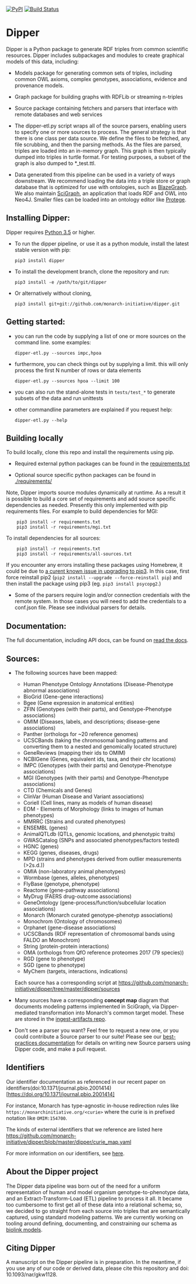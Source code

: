 [![PyPI](https://img.shields.io/pypi/v/dipper.svg)](https://pypi.python.org/pypi/dipper)
[![Build Status](https://travis-ci.org/monarch-initiative/dipper.svg?branch=master)](https://travis-ci.org/monarch-initiative/dipper)

# Dipper

Dipper is a Python package to generate RDF triples from common scientific resources.
Dipper includes subpackages and modules to create graphical models of this data, including:

* Models package for generating common sets of triples, including common OWL axioms, complex genotypes, associations, evidence and provenance models.
* Graph package for building graphs with RDFLib or streaming n-triples
* Source package containing fetchers and parsers that interface with remote databases and web services


* The dipper-etl.py script wraps all of the source parsers, enabling users to specify one or more sources to process.
The general strategy is that there is one class per data source.  We define the files to be fetched,
any file scrubbing, and then the parsing methods.  As the files are parsed, triples are loaded into an in-memory graph.
This graph is then typically dumped into triples in turtle format.  For testing purposes,
 a subset of the graph is also dumped to *_test.ttl.
* Data generated from this pipeline can be used in a variety of ways downstream.  We recommend
loading the data into a triple store or graph database that is optimized for use with ontologies, such as
[BlazeGraph](https://github.com/blazegraph/database).  We also maintain [SciGraph](https://github.com/SciGraph), an application that loads RDF and OWL into Neo4J.
Smaller files can be loaded into an ontology editor like [Protege](http://protege.stanford.edu/).

## Installing Dipper:
Dipper requires [Python 3.5](https://www.python.org/downloads/) or higher.


* To run the dipper pipeline, or use it as a python module, install the latest stable version with pip:

    ```pip3 install dipper```

* To install the development branch, clone the repository and run:

    ```pip3 install -e /path/to/git/dipper```

* Or alternatively without cloning,

    ```pip3 install git+git://github.com/monarch-initiative/dipper.git```

## Getting started:
* you can run the code by supplying a list of one or more sources on the command line.  some examples:

    ```dipper-etl.py --sources impc,hpoa```

* furthermore, you can check things out by supplying a limit.  this will only process the
first N number of rows or data elements

    ```dipper-etl.py --sources hpoa --limit 100```

* you can also run the stand-alone tests in ```tests/test_*``` to generate subsets of the data and run unittests
* other commandline parameters are explained if you request help:

    ```dipper-etl.py --help```


## Building locally
To build locally, clone this repo and install the requirements using pip.

* Required external python packages can be found in the [requirements.txt](requirements.txt)

* Optional source specific python packages can be found in [./requirements/](requirements)
    
Note, Dipper imports source modules dynamically at runtime.  As a result it is possible to build a core set
of requirements and add source specific dependencies as needed.  Presently this only implemented with pip requirements
files. For example to build dependencies for MGI:

        pip3 install -r requirements.txt
        pip3 install -r requirements/mgi.txt

To install dependencies for all sources:

        pip3 install -r requirements.txt
        pip3 install -r requirements/all-sources.txt
    
If you encounter any errors installing these packages using Homebrew, it could be due to [a curent known issue in upgrading to  pip3](https://github.com/Homebrew/homebrew/issues/25752). In this case, first force reinstall pip2 (````pip2 install --upgrade --force-reinstall pip````) and then install the package using pip3 (eg. ````pip3 install psycopg2````.)


* Some of the parsers require login and/or connection credentials with the remote system.  In those cases
 you will need to add the credentials to a conf.json file.  Please see individual parsers for details.

## Documentation:

The full documentation, including API docs, can be found on [read the docs](https://dipper.readthedocs.io).


## Sources:
* The following sources have been mapped:
    * Human Phenotype Ontology Annotations (Disease-Phenotype abnormal associations)
    * BioGrid (Gene-gene interactions)
    * Bgee (Gene expression in anatomical entities)
    * ZFIN (Genotypes (with their parts), and Genotype-Phenotype associations)
    * OMIM (Diseases, labels, and descriptions; disease-gene associations)
    * Panther (orthologs for ~20 reference genomes)
    * UCSCBands (taking the chromosomal banding patterns and converting them to a nested and genomically located structure)
    * GeneReviews (mapping their ids to OMIM)
    * NCBIGene (Genes, equivalent ids, taxa, and their chr locations)
    * IMPC (Genotypes (with their parts) and Genotype-Phenotype associations)
    * MGI (Genotypes (with their parts) and Genotype-Phenotype associations)
    * CTD (Chemicals and Genes)
    * ClinVar (Human Disease and Variant associations)
    * Coriell (Cell lines, many as models of human disease)
    * EOM - Elements of Morphology (links to images of human phenotypes)
    * MMRRC (Strains and curated phenotypes)
    * ENSEMBL (genes)
    * AnimalQTLdb (QTLs, genomic locations, and phenotypic traits)
    * GWASCatalog (SNPs and associated phenotypes/factors tested)
    * HGNC (genes)
    * KEGG (genes, diseases, drugs)
    * MPD (strains and phenotypes derived from outlier measurements (>2s.d.))
    * OMIA (non-laboratory animal phenotypes)
    * Wormbase (genes, alleles, phenotypes)
    * FlyBase (genotype, phenotype)
    * Reactome (gene-pathway associations)
    * MyDrug (FAERS drug-outcome associations)
    * GeneOntology (gene-process/function/subcellular location associations)
    * Monarch (Monarch curated genotype-phenotyp associations)
    * Monochrom (Ontology of chromosomes)
    * Orphanet (gene-disease associations)
    * UCSCBands (RDF representation of chromosomal bands using FALDO an Monochrom)
    * String (protein-protein interactions)
    * OMA (orthologs from QfO reference proteomes 2017 (79 species))
    * RGD (gene to phenotype)
    * SGD (gene to phenotype)
    * MyChem (targets, interactions, indications)
    
    Each source has a corresponding script at https://github.com/monarch-initiative/dipper/tree/master/dipper/sources

* Many sources have a corresponding **concept map** diagram that documents modeling patterns implemented in SciGraph, via Dipper-mediated transformation into Monarch's common target model. These are stored in the [ingest-artifacts repo](https://github.com/monarch-initiative/ingest-artifacts/tree/master/sources).

* Don't see a parser you want?  Feel free to request a new one, or you could contribute a Source parser to our suite!
Please see our [best-practices documentation](dipper/sources/README.md) for details on writing new Source parsers
using Dipper code, and make a pull request.

## Identifiers
Our identifier documentation as referenced in our recent paper on identifiers(doi:10.1371/journal.pbio.2001414)[https://doi.org/10.1371/journal.pbio.2001414]

For instance, Monarch has type-agnostic in-house redirection rules like `https://monarchinitiative.org/<curie>` where the curie is in prefixed notation like `OMIM:154700`.

The kinds of external identifiers that we reference are listed here https://github.com/monarch-initiative/dipper/blob/master/dipper/curie_map.yaml

For more information on our identifiers, see [here](https://docs.google.com/document/d/1jJHM0c358T5h2W2qLbpm9fGNcOsTSfhMPmmXQhI8n9Q/edit).


## About the Dipper project
The Dipper data pipeline was born out of the need for a uniform representation of human and model organism
genotype-to-phenotype data, and an Extract-Transform-Load (ETL) pipeline to process it all.
It became too cumbersome to first get all of these data into a relational schema; so, we decided to go straight from each source into triples that
are semantically captured, using standard modeling patterns.  We are currently working on tooling around
defining, documenting, and constraining our schema as [biolink models](https://github.com/biolink/biolink-model).

## Citing Dipper
A manuscript on the Dipper pipeline is in preparation.  In the meantime, if you use any of our code or derived data, please cite this repository and doi: 10.1093/nar/gkw1128.
